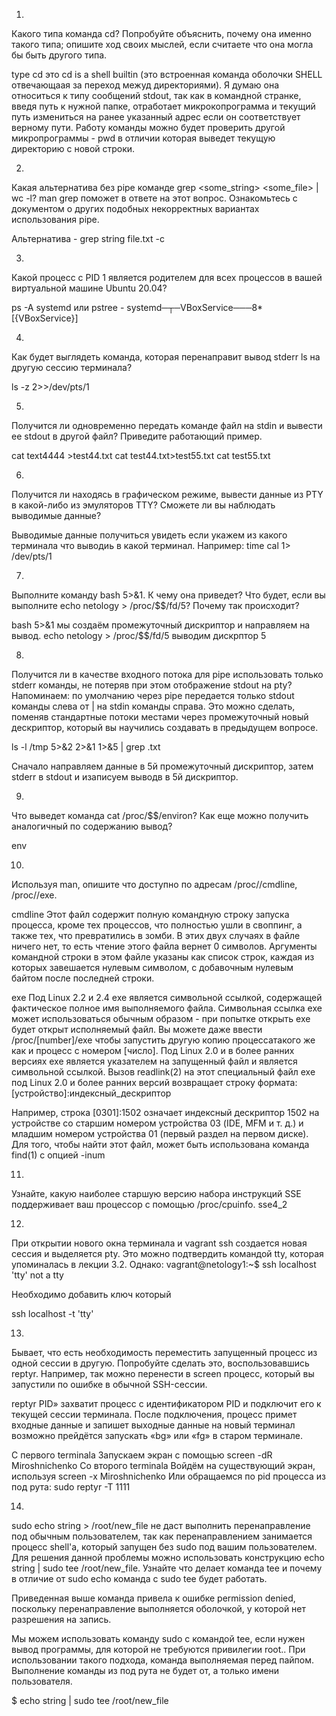 1)
Какого типа команда cd? Попробуйте объяснить, почему она именно такого типа; опишите ход своих мыслей, если считаете что она могла бы быть другого типа.

type cd это cd is a shell builtin (это встроенная команда оболочки SHELL отвечающаая за переход межуд директориями). Я думаю она относиться к типу сообщений stdout, так как в командной странке, введя путь к нужной папке, отработает микрокопрограмма и текущий путь измениться на ранее указанный адрес если он соответствует верному пути. Работу команды можно будет проверить другой микропрограммы - pwd в отличии которая выведет текущую директорию с новой строки. 

2)
Какая альтернатива без pipe команде grep <some_string> <some_file> | wc -l? man grep поможет в ответе на этот вопрос. Ознакомьтесь с документом о других подобных некорректных вариантах использования pipe.

Альтернатива - grep string file.txt -c 

3)
Какой процесс с PID 1 является родителем для всех процессов в вашей виртуальной машине Ubuntu 20.04?

ps -A systemd или pstree - systemd─┬─VBoxService───8*[{VBoxService}]

4)
Как будет выглядеть команда, которая перенаправит вывод stderr ls на другую сессию терминала?

ls -z 2>>/dev/pts/1

5)
Получится ли одновременно передать команде файл на stdin и вывести ее stdout в другой файл? Приведите работающий пример.

cat text4444 >test44.txt
cat test44.txt>test55.txt
cat test55.txt

6)
Получится ли находясь в графическом режиме, вывести данные из PTY в какой-либо из эмуляторов TTY? Сможете ли вы наблюдать выводимые данные?

Выводимые данные получиться увидеть если укажем из какого терминала что выводиь в какой терминал.
Например: time cal 1> /dev/pts/1

7)
Выполните команду bash 5>&1. К чему она приведет? Что будет, если вы выполните echo netology > /proc/$$/fd/5? Почему так происходит?

bash 5>&1 мы создаём промежуточный дискриптор и направляем на вывод.
echo netology > /proc/$$/fd/5 выводим дискрптор 5


8)
Получится ли в качестве входного потока для pipe использовать только stderr команды, не потеряв при этом отображение stdout на pty? Напоминаем: по умолчанию через pipe передается только stdout команды слева от | на stdin команды справа. Это можно сделать, поменяв стандартные потоки местами через промежуточный новый дескриптор, который вы научились создавать в предыдущем вопросе.

ls -l /tmp 5>&2 2>&1 1>&5 | grep .txt

Сначало направляем данные в 5й промежуточный дискриптор, затем stderr в stdout и изаписуем выводв в 5й дискриптор. 

9)
Что выведет команда cat /proc/$$/environ? Как еще можно получить аналогичный по содержанию вывод?

env

10)
Используя man, опишите что доступно по адресам /proc/<PID>/cmdline, /proc/<PID>/exe.

cmdline
Этот файл содержит полную  командную  строку  запуска  процесса,  кроме  тех процессов,  что  полностью  ушли в своппинг, а также тех, что превратились в зомби. В этих двух случаях в файле ничего нет, то есть  чтение  этого  файла вернет  0  символов.   Аргументы  командной  строки в этом файле указаны как список строк, каждая из которых завешается нулевым  символом,  с  добавочным нулевым байтом после последней строки.

 exe
 Под  Linux 2.2 и 2.4 exe является символьной ссылкой, содержащей фактическое полное имя выполняемого файла.  Символьная ссылка exe  может  использоваться обычным  образом - при попытке открыть exe будет открыт исполняемый файл. Вы можете даже ввести /proc/[number]/exe чтобы запустить другую копию  процессатакого же как и процесс с номером [число]. Под Linux 2.0 и в более ранних версиях exe является указателем на запущенный файл и является символьной ссылкой.  Вызов readlink(2) на  этот  специальный файл exe под Linux 2.0 и более ранних версий возвращает строку формата:
[устройство]:индексный_дескриптор

Например,   строка   [0301]:1502   означает  индексный  дескриптор  1502  на устройстве со старшим номером устройства 03 (IDE, MFM и т.  д.)   и  младшим номером устройства 01 (первый раздел на первом диске). Для  того,  чтобы найти этот файл, может быть использована команда find(1) с опцией -inum

11)
Узнайте, какую наиболее старшую версию набора инструкций SSE поддерживает ваш процессор с помощью /proc/cpuinfo.
sse4_2 

12)
При открытии нового окна терминала и vagrant ssh создается новая сессия и выделяется pty. Это можно подтвердить командой tty, которая упоминалась в лекции 3.2. Однако:
vagrant@netology1:~$ ssh localhost 'tty'
not a tty

Необходимо добавить ключ который 

ssh localhost -t 'tty'

13)
Бывает, что есть необходимость переместить запущенный процесс из одной сессии в другую. Попробуйте сделать это, воспользовавшись reptyr. Например, так можно перенести в screen 
процесс, который вы запустили по ошибке в обычной SSH-сессии.


reptyr PID» захватит процесс с идентификатором PID и подключит его к текущей сессии терминала. После подключения, процесс примет входные данные и запишет выходные данные на новый терминал возможно прейдётся запускать «bg» или «fg» в старом терминале. 

С первого terminala
Запускаем экран с помощью screen -dR Miroshnichenko
Со второго terminala
Войдём на существующий экран, используя screen -x Miroshnichenko
Или обращаемся по pid процесса из под рута: sudo reptyr -T 1111

14)
sudo echo string > /root/new_file не даст выполнить перенаправление под обычным пользователем, так как перенаправлением занимается процесс shell'а, который запущен без sudo под вашим пользователем. Для решения данной проблемы можно использовать конструкцию echo string | sudo tee /root/new_file. Узнайте что делает команда tee и почему в отличие от sudo echo команда с sudo tee будет работать.

Приведенная выше команда привела к ошибке permission denied, поскольку перенаправление выполняется оболочкой, у которой нет разрешения на запись.

Мы можем использовать команду sudo с командой tee, если нужен вывод программы, для которой не требуются привилегии root.. При использовании такого подхода, команда выполняемая перед пайпом. Выполнение команды из под рута не будет от, а только имени пользователя.

$ echo string | sudo tee /root/new_file


